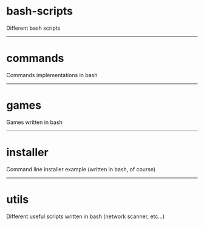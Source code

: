 bash-scripts
============

Different bash scripts

---

commands
========

Commands implementations in bash

---

games
=====

Games written in bash

---

installer
=========

Command line installer example (written in bash, of course)

---

utils
=====

Different useful scripts written in bash (network scanner, etc...)
